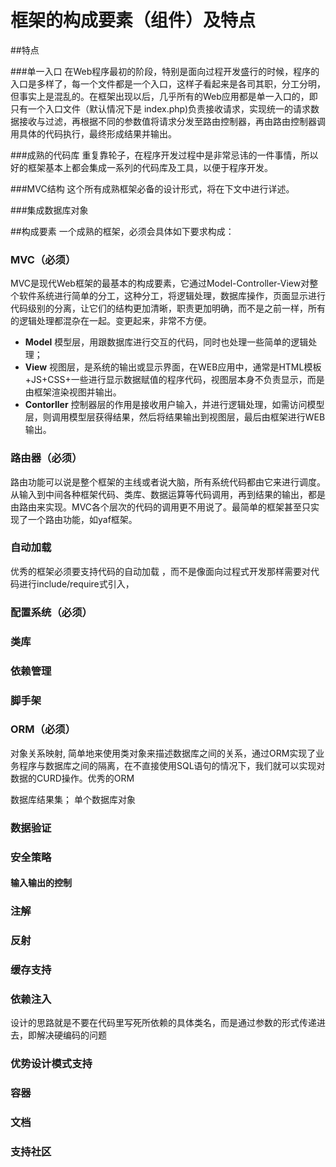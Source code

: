 # 框架的构成要素（组件）及特点

##特点

###单一入口
在Web程序最初的阶段，特别是面向过程开发盛行的时候，程序的入口是多样了，每一个文件都是一个入口，这样子看起来是各司其职，分工分明，但事实上是混乱的。在框架出现以后，几乎所有的Web应用都是单一入口的，即只有一个入口文件（默认情况下是 index.php)负责接收请求，实现统一的请求数据接收与过滤，再根据不同的参数值将请求分发至路由控制器，再由路由控制器调用具体的代码执行，最终形成结果并输出。

###成熟的代码库
重复靠轮子，在程序开发过程中是非常忌讳的一件事情，所以好的框架基本上都会集成一系列的代码库及工具，以便于程序开发。

###MVC结构
这个所有成熟框架必备的设计形式，将在下文中进行详述。

###集成数据库对象



##构成要素
一个成熟的框架，必须会具体如下要求构成：



### MVC（必须）
MVC是现代Web框架的最基本的构成要素，它通过Model-Controller-View对整个软件系统进行简单的分工，这种分工，将逻辑处理，数据库操作，页面显示进行代码级别的分离，让它们的结构更加清晰，职责更加明确，而不是之前一样，所有的逻辑处理都混杂在一起。变更起来，非常不方便。 
  
* **Model** 模型层，用跟数据库进行交互的代码，同时也处理一些简单的逻辑处理；  
* **View** 视图层，是系统的输出或显示界面，在WEB应用中，通常是HTML模板+JS+CSS+一些进行显示数据赋值的程序代码，视图层本身不负责显示，而是由框架渲染视图并输出。
* **Contorller** 控制器层的作用是接收用户输入，并进行逻辑处理，如需访问模型层，则调用模型层获得结果，然后将结果输出到视图层，最后由框架进行WEB输出。  


### 路由器（必须）

路由功能可以说是整个框架的主线或者说大脑，所有系统代码都由它来进行调度。从输入到中间各种框架代码、类库、数据运算等代码调用，再到结果的输出，都是由路由来实现。MVC各个层次的代码的调用更不用说了。最简单的框架甚至只实现了一个路由功能，如yaf框架。


### 自动加载
优秀的框架必须要支持代码的自动加载 ，而不是像面向过程式开发那样需要对代码进行include/require式引入，


### 配置系统（必须）

### 类库

### 依赖管理

### 脚手架


### ORM（必须）
对象关系映射, 简单地来使用类对象来描述数据库之间的关系，通过ORM实现了业务程序与数据库之间的隔离，在不直接使用SQL语句的情况下，我们就可以实现对数据的CURD操作。优秀的ORM

数据库结果集；
单个数据库对象

### 数据验证
### 安全策略
#### 输入输出的控制
### 注解
### 反射
### 缓存支持
### 依赖注入
  设计的思路就是不要在代码里写死所依赖的具体类名，而是通过参数的形式传递进去，即解决硬编码的问题
  
### 优势设计模式支持
### 容器



### 文档

### 支持社区


